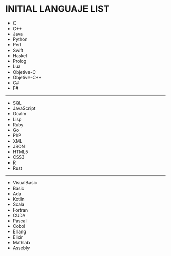 # INITIAL LANGUAJE LIST

* C
* C++
* Java
* Python
* Perl
* Swift
* Haskel
* Prolog
* Lua
* Objetive-C
* Objetive-C++
* C#
* F#
-----------------------
* SQL
* JavaScript
* Ocalm
* Lisp
* Ruby
* Go
* PhP
* XML
* JSON
* HTML5
* CSS3
* R
* Rust
-----------------------
* VisualBasic
* Basic
* Ada
* Kotlin
* Scala
* Fortran
* CUDA
* Pascal
* Cobol
* Erlang
* Elixir
* Mathlab
* Assebly

